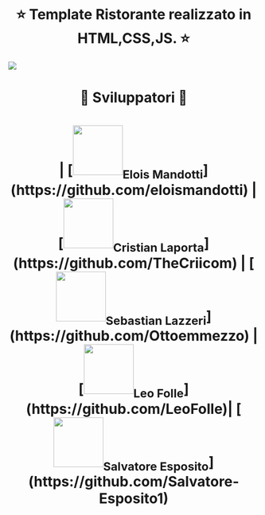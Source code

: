 

<h1 align="center"> ⭐️ Template Ristorante realizzato in HTML,CSS,JS. ⭐️ </h1>
<img  src="immagini/gif2.gif" >

<br>

<h1 align="center"> ️🤝 Sviluppatori 🤝 </h1>
<h1 align="center">
| [<img src="https://avatars.githubusercontent.com/u/104636248?v=4" width="100px;"/><sub><b>Elois Mandotti</b></sub>](https://github.com/eloismandotti)     | [<img src="https://avatars.githubusercontent.com/u/37643992?v=4" width="100px;"/><sub><b>Cristian Laporta</b></sub>](https://github.com/TheCriicom) | [<img src="https://avatars.githubusercontent.com/u/40839465?v=4" width="100px;"/><sub><b>Sebastian Lazzeri</b></sub>](https://github.com/Ottoemmezzo)        | [<img src="https://avatars.githubusercontent.com/u/104635962?v=4" width="100px;"/><sub><b>Leo Folle</b></sub>](https://github.com/LeoFolle)| [<img src="https://avatars.githubusercontent.com/u/104637369?v=4" width="100px;"/><sub><b>Salvatore Esposito</b></sub>](https://github.com/Salvatore-Esposito1)
</h1>

